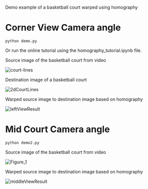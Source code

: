 Demo example of a basketball court warped using homography 

# Corner View Camera angle

```
python demo.py
```

Or run the online tutorial using the homography_tutorial.ipynb file.

Source image of the basketball court from video

![court-lines](https://user-images.githubusercontent.com/179457/71257735-c8a8d200-2334-11ea-86da-9394b2db0a6e.png)

Destination image of a basketball court

![2dCourtLines](https://user-images.githubusercontent.com/179457/71257802-ef670880-2334-11ea-9284-9ce2ea464711.png)

Warped source image to destination image based on homography

![leftViewResult](https://user-images.githubusercontent.com/179457/71257828-ff7ee800-2334-11ea-82c0-6e687c96e0b5.jpg)

# Mid Court Camera angle 

```
python demo2.py
```

Source image of the basketball court from video

![Figure_1](https://user-images.githubusercontent.com/179457/71259762-74542100-2339-11ea-8563-58dc9ddd1dfd.png)

Warped source image to destination image based on homography

![middleViewResult](https://user-images.githubusercontent.com/179457/71259807-8c2ba500-2339-11ea-98f5-bf92c821a916.jpg)
